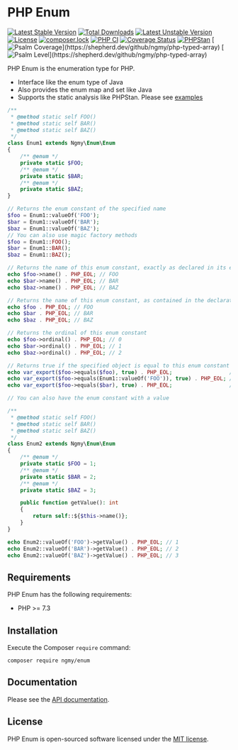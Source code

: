# PHP Enum
[![Latest Stable Version](https://poser.pugx.org/ngmy/enum/v)](//packagist.org/packages/ngmy/enum)
[![Total Downloads](https://poser.pugx.org/ngmy/enum/downloads)](//packagist.org/packages/ngmy/enum)
[![Latest Unstable Version](https://poser.pugx.org/ngmy/enum/v/unstable)](//packagist.org/packages/ngmy/enum)
[![License](https://poser.pugx.org/ngmy/enum/license)](//packagist.org/packages/ngmy/enum)
[![composer.lock](https://poser.pugx.org/ngmy/enum/composerlock)](//packagist.org/packages/ngmy/enum)
[![PHP CI](https://github.com/ngmy/php-typed-array/actions/workflows/php.yml/badge.svg)](https://github.com/ngmy/php-typed-array/actions/workflows/php.yml)
[![Coverage Status](https://coveralls.io/repos/github/ngmy/php-enum/badge.svg?branch=master)](https://coveralls.io/github/ngmy/php-enum?branch=master)
[![PHPStan](https://img.shields.io/badge/PHPStan-enabled-brightgreen.svg?style=flat)](https://github.com/phpstan/phpstan)
[![Psalm Coverage](https://shepherd.dev/github/ngmy/php-typed-array/coverage.svg?)](https://shepherd.dev/github/ngmy/php-typed-array)
[![Psalm Level](https://shepherd.dev/github/ngmy/php-typed-array/level.svg?)](https://shepherd.dev/github/ngmy/php-typed-array)

PHP Enum is the enumeration type for PHP.

- Interface like the enum type of Java
- Also provides the enum map and set like Java
- Supports the static analysis like PHPStan. Please see [examples](docs/examples)

```php
/**
 * @method static self FOO()
 * @method static self BAR()
 * @method static self BAZ()
 */
class Enum1 extends Ngmy\Enum\Enum
{
    /** @enum */
    private static $FOO;
    /** @enum */
    private static $BAR;
    /** @enum */
    private static $BAZ;
}

// Returns the enum constant of the specified name
$foo = Enum1::valueOf('FOO');
$bar = Enum1::valueOf('BAR');
$baz = Enum1::valueOf('BAZ');
// You can also use magic factory methods
$foo = Enum1::FOO();
$bar = Enum1::BAR();
$baz = Enum1::BAZ();

// Returns the name of this enum constant, exactly as declared in its enum declaration
echo $foo->name() . PHP_EOL; // FOO
echo $bar->name() . PHP_EOL; // BAR
echo $baz->name() . PHP_EOL; // BAZ

// Returns the name of this enum constant, as contained in the declaration
echo $foo . PHP_EOL; // FOO
echo $bar . PHP_EOL; // BAR
echo $baz . PHP_EOL; // BAZ

// Returns the ordinal of this enum constant
echo $foo->ordinal() . PHP_EOL; // 0
echo $bar->ordinal() . PHP_EOL; // 1
echo $baz->ordinal() . PHP_EOL; // 2

// Returns true if the specified object is equal to this enum constant
echo var_export($foo->equals($foo), true) . PHP_EOL;                  // true
echo var_export($foo->equals(Enum1::valueOf('FOO')), true) . PHP_EOL; // true
echo var_export($foo->equals($bar), true) . PHP_EOL;                  // false

// You can also have the enum constant with a value

/**
 * @method static self FOO()
 * @method static self BAR()
 * @method static self BAZ()
 */
class Enum2 extends Ngmy\Enum\Enum
{
    /** @enum */
    private static $FOO = 1;
    /** @enum */
    private static $BAR = 2;
    /** @enum */
    private static $BAZ = 3;

    public function getValue(): int
    {
        return self::${$this->name()};
    }
}

echo Enum2::valueOf('FOO')->getValue() . PHP_EOL; // 1
echo Enum2::valueOf('BAR')->getValue() . PHP_EOL; // 2
echo Enum2::valueOf('BAZ')->getValue() . PHP_EOL; // 3
```

## Requirements
PHP Enum has the following requirements:

* PHP >= 7.3

## Installation
Execute the Composer `require` command:
```console
composer require ngmy/enum
```

## Documentation
Please see the [API documentation](https://ngmy.github.io/php-enum/api/).

## License
PHP Enum is open-sourced software licensed under the [MIT license](http://opensource.org/licenses/MIT).
